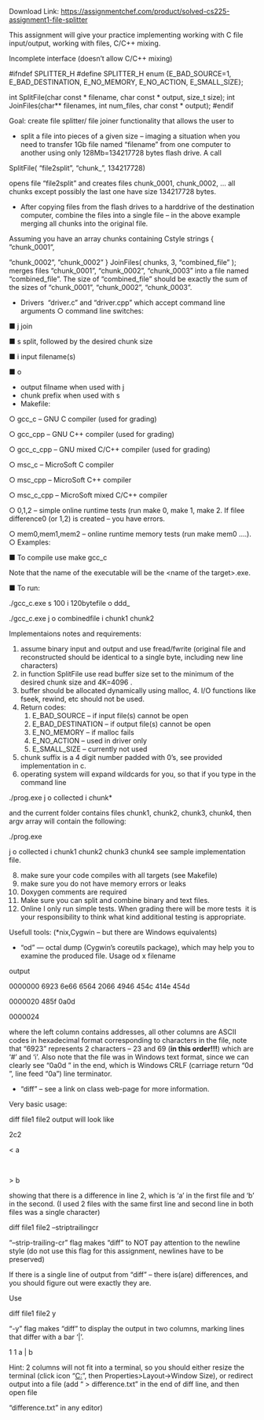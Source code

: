 Download Link: https://assignmentchef.com/product/solved-cs225-assignment1-file-splitter
<br>



This assignment will give your practice implementing working with C file input/output, working with files, C/C++ mixing.

Incomplete interface (doesn’t allow C/C++ mixing)

#ifndef SPLITTER_H #define SPLITTER_H enum {E_BAD_SOURCE=1, E_BAD_DESTINATION, E_NO_MEMORY, E_NO_ACTION, E_SMALL_SIZE};

int SplitFile(char const *  filename,  char const * output, size_t size); int JoinFiles(char** filenames, int num_files, char const * output); #endif

Goal: create file splitter/ file joiner functionality that allows the user to

<ul>

 <li>split a file into pieces of a given size – imaging a situation when you need to transfer 1Gb file named “filename” from one computer to another using only 128Mb=134217728 bytes flash drive. A call</li>

</ul>

SplitFile( “file2split”, “chunk_”, 134217728)

opens file “file2split” and creates files chunk_0001, chunk_0002, … all chunks except possibly the last one have size 134217728 bytes.

<ul>

 <li>After copying files from the flash drives to a harddrive of the destination computer, combine the files into a single file – in the above example merging all chunks into the original file.</li>

</ul>

Assuming you have an array chunks containing C­style strings { ”chunk_0001”,

”chunk_0002”, ”chunk_0002” } JoinFiles( chunks, 3, “combined_file” ); merges  files “chunk_0001”, “chunk_0002”, “chunk_0003” into a file named “combined_file”. The size of “combined_file” should be exactly the sum of the sizes of “chunk_0001”, “chunk_0002”, “chunk_0003”.

<ul>

 <li>Drivers ­ “driver.c” and “driver.cpp” which accept command line arguments ○ command line switches:</li>

</ul>

■ ­j join

■ ­s split, followed by the desired chunk size

■ ­i input filename(s)

■ ­o

<ul>

 <li>output filname when used with ­j</li>

 <li>chunk prefix when used with ­s</li>

 <li>Makefile:</li>

</ul>

○ gcc_c – GNU C compiler (used for grading)

○ gcc_cpp – GNU C++ compiler (used for grading)

○ gcc_c_cpp – GNU mixed C/C++ compiler (used for grading)

○ msc_c – MicroSoft C compiler

○ msc_cpp – MicroSoft C++ compiler

○ msc_c_cpp – MicroSoft mixed C/C++ compiler

○ 0,1,2 – simple online run­time tests (run make 0, make 1, make 2. If filee difference0 (or 1,2) is created – you have errors.

○ mem0,mem1,mem2 – online run­time memory tests (run make mem0 ….). ○ Examples:

■ To compile use make gcc_c

Note that the name of the executable will be the &lt;name of the target&gt;.exe.

■ To run:

./gcc_c.exe ­s 100 ­i 120­byte­file ­o ddd_

./gcc_c.exe ­j ­o combinedfile ­i chunk1 chunk2

Implementaions notes and requirements:

<ol>

 <li>assume binary input and output and use fread/fwrite (original file and reconstructed should be identical to a single byte, including new line characters)</li>

 <li>in function SplitFile use read buffer size set to the minimum of the desired chunk size and 4K=4096 .</li>

 <li>buffer should be allocated dynamically using malloc, 4. I/O functions like fseek, rewind, etc should not be used.</li>

 <li>Return codes:

  <ol>

   <li>E_BAD_SOURCE – if input file(s) cannot be open</li>

   <li>E_BAD_DESTINATION – if output file(s) cannot be open</li>

   <li>E_NO_MEMORY – if malloc fails</li>

   <li>E_NO_ACTION – used in driver only</li>

   <li>E_SMALL_SIZE – currently not used</li>

  </ol></li>

 <li>chunk suffix is a 4 digit number padded with 0’s, see provided implementation in c.</li>

 <li>operating system will expand wildcards for you, so that if you type in the command line</li>

</ol>

./prog.exe ­j ­o collected ­i chunk*

and the current folder contains files chunk1, chunk2, chunk3, chunk4, then argv array will contain the following:

./prog.exe

­j ­o collected ­i chunk1 chunk2 chunk3 chunk4 see sample implementation file.

<ol start="8">

 <li>make sure your code compiles with all targets (see Makefile)</li>

 <li>make sure you do not have memory errors or leaks</li>

 <li>Doxygen comments are required</li>

 <li>Make sure you can split and combine binary and text files.</li>

 <li>Online I only run simple tests. When grading there will be more tests ­ it is your responsibility to think what kind additional testing is appropriate.</li>

</ol>

Usefull tools: (*nix,Cygwin – but there are Windows equivalents)

<ul>

 <li>“od” — octal dump (Cygwin’s coreutils package), which may help you to examine the produced file. Usage od ­x filename</li>

</ul>

output

0000000 6923 6e66 6564 2066 4946 454c 414e 454d

0000020 485f 0a0d

0000024

where the left column contains addresses, all other columns are ASCII codes in hexadecimal format corresponding to characters in the file, note that “6923” represents 2 characters – 23 and 69 (<strong>in this order!!!</strong>) which are ‘#’ and ‘i’. Also note that the file was in Windows text format, since we can clearly see “0a0d ” in the end, which is Windows CRLF (carriage return “0d ”, line feed “0a”) line terminator.

<ul>

 <li>“diff” – see a link on class web-page for more information.</li>

</ul>

Very basic usage:

diff file1 file2 output will look like

2c2

&lt; a

­­­

&gt; b

showing that there is a difference in line 2, which is ‘a’ in the first file and ‘b’ in the second. (I used 2 files with the same first line and second line in both files was a single character)

diff file1 file2 –strip­trailing­cr

“–strip-trailing-cr” flag makes “diff” to NOT pay attention to the newline style (do not use this flag for this assignment, newlines have to be preserved)

If there is a single line of output from “diff” – there is(are) differences, and you should figure out were exactly they are.

Use

diff file1 file2 ­y

“-y” flag makes “diff” to display the output in two columns, marking lines that differ with a bar ‘|’.

1  1 a  |    b

Hint: 2 columns will not fit into a terminal, so you should either resize the terminal (click icon “<u>C:</u>”, then Properties&gt;Layout-&gt;Window Size), or redirect output into a file (add “ &gt; difference.txt” in the end of diff line, and then open file

“difference.txt” in any editor)